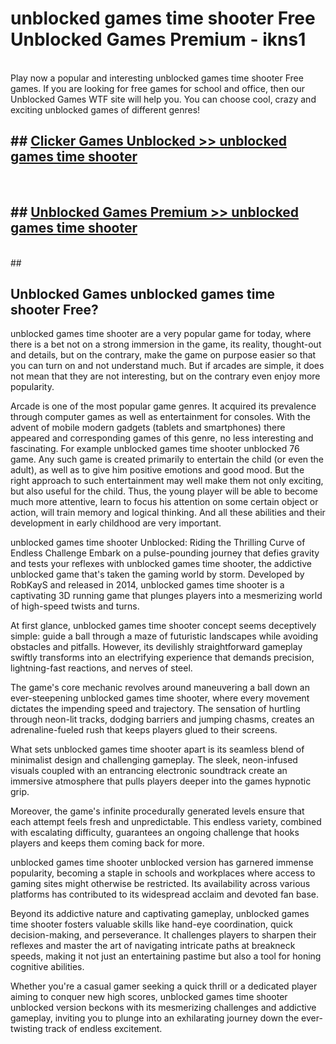 # unblocked games time shooter Free Unblocked Games Premium - ikns1 <br>
<br>
Play now a popular and interesting unblocked games time shooter Free games. If you are looking for free games for school and office, then our Unblocked Games WTF site will help you. You can choose cool, crazy and exciting unblocked games of different genres!


## ##  [Clicker Games Unblocked >> unblocked games time shooter](http://freeplayer.one?title=unblocked_games_time_shooter&ref=M1)
  <br>

##  ## [Unblocked Games Premium >> unblocked games time shooter](http://freeplayer.one?title=unblocked_games_time_shooter&ref=M1)
  <br>
  ##



## Unblocked Games unblocked games time shooter Free?

unblocked games time shooter are a very popular game for today, where there is a bet not on a strong immersion in the game, its reality, thought-out and details, but on the contrary, make the game on purpose easier so that you can turn on and not understand much. But if arcades are simple, it does not mean that they are not interesting, but on the contrary even enjoy more popularity.

Arcade is one of the most popular game genres. It acquired its prevalence through computer games as well as entertainment for consoles. With the advent of mobile modern gadgets (tablets and smartphones) there appeared and corresponding games of this genre, no less interesting and fascinating. For example unblocked games time shooter unblocked 76 game. Any such game is created primarily to entertain the child (or even the adult), as well as to give him positive emotions and good mood. But the right approach to such entertainment may well make them not only exciting, but also useful for the child. Thus, the young player will be able to become much more attentive, learn to focus his attention on some certain object or action, will train memory and logical thinking. And all these abilities and their development in early childhood are very important.

unblocked games time shooter Unblocked: Riding the Thrilling Curve of Endless Challenge
Embark on a pulse-pounding journey that defies gravity and tests your reflexes with unblocked games time shooter, the addictive unblocked game that's taken the gaming world by storm. Developed by RobKayS and released in 2014, unblocked games time shooter is a captivating 3D running game that plunges players into a mesmerizing world of high-speed twists and turns.

At first glance, unblocked games time shooter concept seems deceptively simple: guide a ball through a maze of futuristic landscapes while avoiding obstacles and pitfalls. However, its devilishly straightforward gameplay swiftly transforms into an electrifying experience that demands precision, lightning-fast reactions, and nerves of steel.

The game's core mechanic revolves around maneuvering a ball down an ever-steepening unblocked games time shooter, where every movement dictates the impending speed and trajectory. The sensation of hurtling through neon-lit tracks, dodging barriers and jumping chasms, creates an adrenaline-fueled rush that keeps players glued to their screens.

What sets unblocked games time shooter apart is its seamless blend of minimalist design and challenging gameplay. The sleek, neon-infused visuals coupled with an entrancing electronic soundtrack create an immersive atmosphere that pulls players deeper into the games hypnotic grip.

Moreover, the game's infinite procedurally generated levels ensure that each attempt feels fresh and unpredictable. This endless variety, combined with escalating difficulty, guarantees an ongoing challenge that hooks players and keeps them coming back for more.

unblocked games time shooter unblocked version has garnered immense popularity, becoming a staple in schools and workplaces where access to gaming sites might otherwise be restricted. Its availability across various platforms has contributed to its widespread acclaim and devoted fan base.

Beyond its addictive nature and captivating gameplay, unblocked games time shooter fosters valuable skills like hand-eye coordination, quick decision-making, and perseverance. It challenges players to sharpen their reflexes and master the art of navigating intricate paths at breakneck speeds, making it not just an entertaining pastime but also a tool for honing cognitive abilities.

Whether you're a casual gamer seeking a quick thrill or a dedicated player aiming to conquer new high scores, unblocked games time shooter unblocked version beckons with its mesmerizing challenges and addictive gameplay, inviting you to plunge into an exhilarating journey down the ever-twisting track of endless excitement.